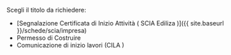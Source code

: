Scegli il titolo da richiedere:
- [Segnalazione Certificata di Inizio Attività ( SCIA Ediliza )]({{ site.baseurl }}/schede/scia/impresa)
- Permesso di Costruire
- Comunicazione di inizio lavori (CILA )
